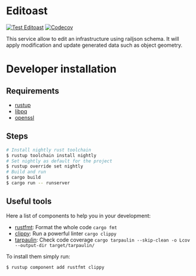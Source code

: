 # Editoast

[![Test Editoast](https://github.com/DGEXSolutions/osrd/actions/workflows/editoast.yml/badge.svg)](https://github.com/DGEXSolutions/osrd/actions/workflows/editoast.yml)
[![Codecov](https://codecov.io/gh/DGEXSolutions/osrd/branch/dev/graph/badge.svg?token=O3NAHQ01NO&flag=editoast)](https://codecov.io/gh/DGEXSolutions/osrd)

This service allow to edit an infrastructure using railjson schema.
It will apply modification and update generated data such as object geometry.

# Developer installation

## Requirements

- [rustup](https://rustup.rs/)
- [libpq](https://www.postgresql.org/docs/current/libpq.html)
- [openssl](https://www.openssl.org)

## Steps

```sh
# Install nightly rust toolchain
$ rustup toolchain install nightly
# Set nightly as default for the project
$ rustup override set nightly
# Build and run
$ cargo build
$ cargo run -- runserver
```

## Useful tools

Here a list of components to help you in your development:

 - [rustfmt](https://github.com/rust-lang/rust-clippy): Format the whole code `cargo fmt`
 - [clippy](https://github.com/rust-lang/rust-clippy): Run a powerful linter `cargo clippy`
 - [tarpaulin](https://github.com/xd009642/tarpaulin): Check code coverage `cargo tarpaulin --skip-clean -o Lcov --output-dir target/tarpaulin/`

To install them simply run:
 ```
 $ rustup component add rustfmt clippy
 ```
